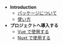 * **Introduction**
  * [パッケージについて](/)
  * [使い方](/introduction/how-to-use)
* **プロジェクトへ導入する**
  * [Vue で使用する](/get-started/with-vue)
  * [Nuxt で使用する](/get-started/with-nuxt)